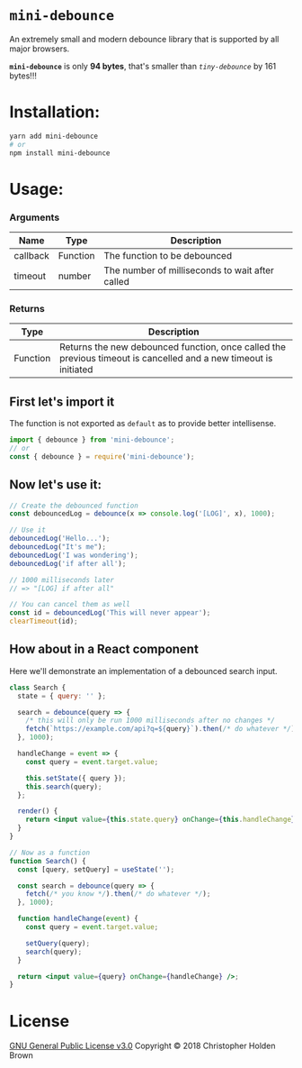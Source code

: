# `mini-debounce`

An extremely small and modern debounce library that is supported by all major browsers.

**`mini-debounce`** is only **94 bytes**, that's smaller than _`tiny-debounce`_ by 161 bytes!!!

# Installation:

```bash
yarn add mini-debounce
# or
npm install mini-debounce
```

# Usage:

### Arguments

| Name     | Type     | Description                                     |
| -------- | -------- | ----------------------------------------------- |
| callback | Function | The function to be debounced                    |
| timeout  | number   | The number of milliseconds to wait after called |

### Returns

| Type     | Description                                                                                                      |
| -------- | ---------------------------------------------------------------------------------------------------------------- |
| Function | Returns the new debounced function, once called the previous timeout is cancelled and a new timeout is initiated |

## First let's import it

The function is not exported as `default` as to provide better intellisense.

```js
import { debounce } from 'mini-debounce';
// or
const { debounce } = require('mini-debounce');
```

## Now let's use it:

```js
// Create the debounced function
const debouncedLog = debounce(x => console.log('[LOG]', x), 1000);

// Use it
debouncedLog('Hello...');
debouncedLog("It's me");
debouncedLog('I was wondering');
debouncedLog('if after all');

// 1000 milliseconds later
// => "[LOG] if after all"

// You can cancel them as well
const id = debouncedLog('This will never appear');
clearTimeout(id);
```

## How about in a React component

Here we'll demonstrate an implementation of a debounced search input.

```jsx
class Search {
  state = { query: '' };

  search = debounce(query => {
    /* this will only be run 1000 milliseconds after no changes */
    fetch(`https://example.com/api?q=${query}`).then(/* do whatever */);
  }, 1000);

  handleChange = event => {
    const query = event.target.value;

    this.setState({ query });
    this.search(query);
  };

  render() {
    return <input value={this.state.query} onChange={this.handleChange} />;
  }
}
```

```jsx
// Now as a function
function Search() {
  const [query, setQuery] = useState('');

  const search = debounce(query => {
    fetch(/* you know */).then(/* do whatever */);
  }, 1000);

  function handleChange(event) {
    const query = event.target.value;

    setQuery(query);
    search(query);
  }

  return <input value={query} onChange={handleChange} />;
}
```

# License

[GNU General Public License v3.0](https://github.com/ChrisBrownie55/mini-debounce/blob/master/LICENSE) Copyright © 2018 Christopher Holden Brown
